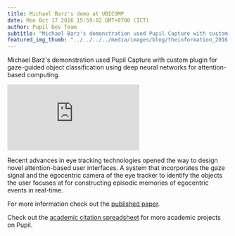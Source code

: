 ```yaml
---
title: Michael Barz's demo at UBICOMP
date: Mon Oct 17 2016 15:59:02 GMT+0700 (ICT)
author: Pupil Dev Team
subtitle: "Michael Barz's demonstration used Pupil Capture with custom plugin for gaze-guided object classification using deep neural networks for attention-based computing..."
featured_img_thumb: "../../../../media/images/blog/theinformation_2016.png"
---
```


Michael Barz's demonstration used Pupil Capture with custom plugin for gaze-guided object classification using deep neural networks for attention-based computing. 


<div class="Feature-video-container-16by9">
	<iframe class="Feature-video" src="https://www.youtube.com/embed/AW1zg4IPcfI" frameborder="0" allowfullscreen></iframe>
</div>


Recent advances in eye tracking technologies opened the way to design novel attention-based user interfaces. A system that incorporates the gaze signal and the egocentric camera of the eye tracker to identify the objects the user focuses at for constructing episodic memories of egocentric events in real-time.

For more information check out the [published paper](http://dl.acm.org/citation.cfm?doid=2968219.2971389).

Check out the [academic citation spreadsheet](https://docs.google.com/spreadsheets/d/1ZD6HDbjzrtRNB4VB0b7GFMaXVGKZYeI0zBOBEEPwvBI/edit#gid=0) for more academic projects on Pupil.